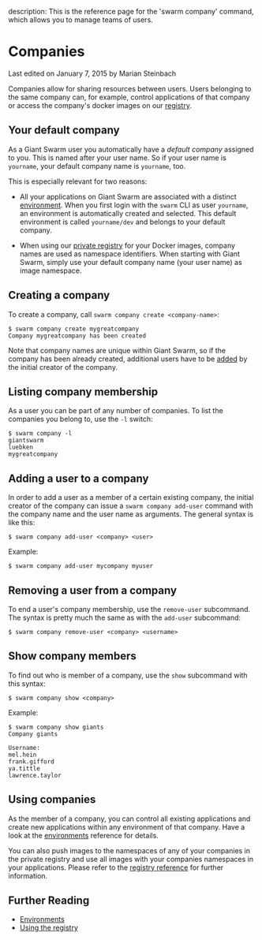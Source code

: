 description: This is the reference page for the 'swarm company' command, which allows you to manage teams of users.

# Companies

<p class="lastmod">Last edited on January 7, 2015 by Marian Steinbach</p>

Companies allow for sharing resources between users. Users belonging to the same company can, for example, control applications of that company or access the company's docker images on our [registry](../registry/).

## Your default company

As a Giant Swarm user you automatically have a _default company_ assigned to you. This is named after your user name. So if your user name is `yourname`, your default company name is `yourname`, too.

This is especially relevant for two reasons:

* All your applications on Giant Swarm are associated with a distinct [environment](../env/). When you first login with the `swarm` CLI as user `yourname`, an environment is automatically created and selected. This default environment is called `yourname/dev` and belongs to your default company.

* When using our [private registry](../registry/) for your Docker images, company names are used as namespace identifiers. When starting with Giant Swarm, simply use your default company name (your user name) as image namespace.

## Creating a company

To create a company, call `swarm company create <company-name>`:

    $ swarm company create mygreatcompany
    Company mygreatcompany has been created

Note that company names are unique within Giant Swarm, so if the company has been already created, additional users have to be [added](#adding-a-user-to-a-company) by the initial creator of the company.

## Listing company membership

As a user you can be part of any number of companies. To list the companies you belong to, use the `-l` switch:

    $ swarm company -l
    giantswarm
    luebken
    mygreatcompany


## Adding a user to a company

In order to add a user as a member of a certain existing company, the initial creator of the company can issue a `swarm company add-user` command with the company name and the user name as arguments. The general syntax is like this:

    $ swarm company add-user <company> <user>

Example:

    $ swarm company add-user mycompany myuser

## Removing a user from a company

To end a user's company membership, use the `remove-user` subcommand. The syntax is pretty much the same as with the `add-user` subcommand:

    $ swarm company remove-user <company> <username>

## Show company members

To find out who is member of a company, use the `show` subcommand with this syntax:

    $ swarm company show <company>

Example:

    $ swarm company show giants
    Company giants

    Username:
    mel.hein
    frank.gifford
    ya.tittle
    lawrence.taylor

<!-- TODO: Deleting a company (cannot yet explain this well) -->

## Using companies

As the member of a company, you can control all existing applications and create new applications within any environment of that company. Have a look at the [environments](../env/) reference for details.

You can also push images to the namespaces of any of your companies in the private registry and use all images with your companies namespaces in your applications. Please refer to the [registry reference](../registry/) for further information.

## Further Reading

* [Environments](../env/)
* [Using the registry](../registry/)
